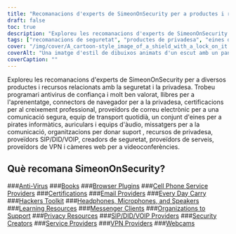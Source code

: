 ```yaml
---
title: "Recomanacions d'experts de SimeonOnSecurity per a productes i recursos de seguretat i privadesa"
draft: false
toc: true
description: "Exploreu les recomanacions d'experts de SimeonOnSecurity sobre productes i recursos de seguretat i privadesa de confiança i altament valorats."
tags: ["recomanacions de seguretat", "productes de privadesa", "eines de ciberseguretat", "protecció de dades", "privadesa a Internet", "antivirus", "llibres", "connectors del navegador", "certificacions", "proveïdors de correu electrònic", "portar cada dia", "conjunt d'eines per a pirates informàtics", "auriculars", "micròfons", "altaveus", "recursos d'aprenentatge", "clients de missatgeria", "organitzacions per donar suport", "recursos de privadesa", "Proveïdors de VOIP SIP DID"]
cover: "/img/cover/A_cartoon-style_image_of_a_shield_with_a_lock_on_it.png"
coverAlt: "Una imatge d'estil de dibuixos animats d'un escut amb un pany per simbolitzar la seguretat i la protecció de la privadesa, amb un ordinador portàtil o un dispositiu mòbil al fons."
coverCaption: ""
---
```


Exploreu les recomanacions d'experts de SimeonOnSecurity per a diversos productes i recursos relacionats amb la seguretat i la privadesa. Trobeu programari antivirus de confiança i molt ben valorat, llibres per a l'aprenentatge, connectors de navegador per a la privadesa, certificacions per al creixement professional, proveïdors de correu electrònic per a una comunicació segura, equip de transport quotidià, un conjunt d'eines per a pirates informàtics, auriculars i equips d'àudio, missatgers per a la comunicació, organitzacions per donar suport , recursos de privadesa, proveïdors SIP/DID/VOIP, creadors de seguretat, proveïdors de serveis, proveïdors de VPN i càmeres web per a videoconferències.

## Què recomana SimeonOnSecurity?

###[Anti-Virus](/recommendations/anti-virus)
###[Books](/recommendations/books)
###[Browser Plugins](/recommendations/browser_plugins)
###[Cell Phone Service Providers](/recommendations/cell-phone-service-providers)
###[Certifications](/recommendations/certifications)
###[Email Providers](/recommendations/email)
###[Every Day Carry](/recommendations/edc)
###[Hackers Toolkit](/recommendations/hacker_hardware)
###[Headphones, Microphones, and Speakers](/recommendations/audio)
###[Learning Resources](/recommendations/learning_resources)
###[Messenger Clients](/recommendations/messengers)
###[Organizations to Support](/recommendations/organizations)
###[Privacy Resources](/recommendations/privacy)
###[SIP/DID/VOIP Providers](/recommendations/voip)
###[Security Creators](/recommendations/creators)
###[Service Providers](/recommendations/services)
###[VPN Providers](/recommendations/vpns)
###[Webcams](/recommendations/webcams)


